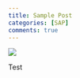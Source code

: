 ```yaml
---
title: Sample Post
categories: [SAP]
comments: true
---
```


<a href="https://hits.seeyoufarm.com">
<img src="https://hits.seeyoufarm.com/api/count/incr/badge.svg?url=https%3A%2F%2Fgithub.com%2Fgjbae1212%2Fhit-counter&count_bg=%23FFC0C0&title_bg=%23555555&icon=&icon_color=%23E7E7E7&title=HITS&edge_flat=false"/></a>


Test